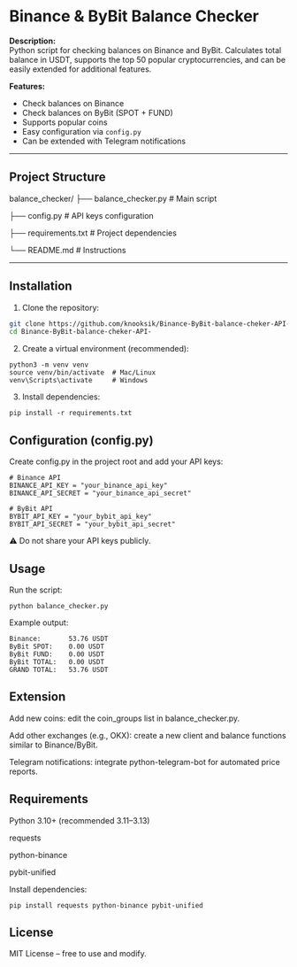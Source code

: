 # Binance & ByBit Balance Checker

**Description:**  
Python script for checking balances on Binance and ByBit. Calculates total balance in USDT, supports the top 50 popular cryptocurrencies, and can be easily extended for additional features.  

**Features:**  
- Check balances on Binance  
- Check balances on ByBit (SPOT + FUND)  
- Supports popular coins  
- Easy configuration via `config.py`  
- Can be extended with Telegram notifications  

---

## Project Structure
balance_checker/
├── balance_checker.py # Main script

├── config.py # API keys configuration

├── requirements.txt # Project dependencies

└── README.md # Instructions


---

## Installation

1. Clone the repository:

```bash
git clone https://github.com/knooksik/Binance-ByBit-balance-cheker-API-
cd Binance-ByBit-balance-cheker-API-
```
    
2. Create a virtual environment (recommended):
```
python3 -m venv venv
source venv/bin/activate  # Mac/Linux
venv\Scripts\activate     # Windows
```
3. Install dependencies:
```
pip install -r requirements.txt
```

## Configuration (config.py)
Create config.py in the project root and add your API keys:
```
# Binance API
BINANCE_API_KEY = "your_binance_api_key"
BINANCE_API_SECRET = "your_binance_api_secret"

# ByBit API
BYBIT_API_KEY = "your_bybit_api_key"
BYBIT_API_SECRET = "your_bybit_api_secret"
```
⚠️ Do not share your API keys publicly.

## Usage
Run the script:
```
python balance_checker.py
```
Example output:
```
Binance:       53.76 USDT
ByBit SPOT:    0.00 USDT
ByBit FUND:    0.00 USDT
ByBit TOTAL:   0.00 USDT
GRAND TOTAL:   53.76 USDT
```

## Extension

Add new coins: edit the coin_groups list in balance_checker.py.

Add other exchanges (e.g., OKX): create a new client and balance functions similar to Binance/ByBit.

Telegram notifications: integrate python-telegram-bot for automated price reports.

## Requirements

Python 3.10+ (recommended 3.11–3.13)

requests

python-binance

pybit-unified

Install dependencies:
```
pip install requests python-binance pybit-unified
```

## License

MIT License – free to use and modify.

